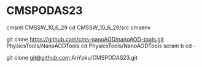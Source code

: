 # CMSPODAS23

cmsrel CMSSW_10_6_29
cd CMSSW_10_6_29/src
cmsenv

git clone https://github.com/cms-nanoAOD/nanoAOD-tools.git PhysicsTools/NanoAODTools
cd PhysicsTools/NanoAODTools
scram b
cd -

git clone git@github.com:AnYpku/CMSPODAS23.git
